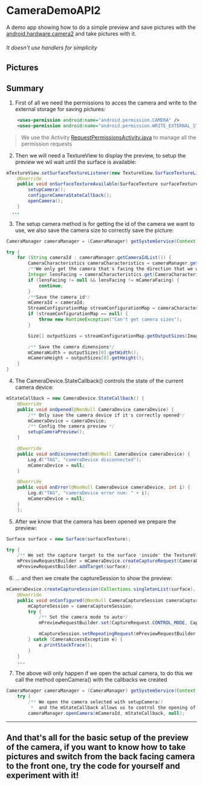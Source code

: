 # CameraDemoAPI2

A demo app showing how to do a simple preview and save pictures with the [android.hardware.camera2](https://developer.android.com/reference/android/hardware/camera2/package-summary.html) and take pictures with it.
###### It doesn't use handlers for simplicity

## Pictures


## Summary
1. First of all we need the permissions to acces the camera and write to the external storage for saving pictures:
```xml
	<uses-permission android:name="android.permission.CAMERA" />
	<uses-permission android:name="android.permission.WRITE_EXTERNAL_STORAGE" />
```
> We use the Activity [RequestPermissionsActivity.java](https://github.com/AngelMariages/CameraDemoAPI2/blob/master/app/src/main/java/org/angelmariages/camerademoapi2/RequestPermissionsActivity.java) to manage all the permission requests

2. Then we will need a TextureView to display the preview, to setup the preview we wil wait until the surface is available:
```java
mTextureView.setSurfaceTextureListener(new TextureView.SurfaceTextureListener() {
	@Override
	public void onSurfaceTextureAvailable(SurfaceTexture surfaceTexture, int i, int i1) {
		setupCamera();
		configureCameraStateCallback();
		openCamera();
	}
  ...
```

3. The setup camera method is for getting the id of the camera we want to use, we also save the camera size to correctly save the picture:
```java
CameraManager cameraManager = (CameraManager) getSystemService(Context.CAMERA_SERVICE);

try {
	for (String cameraId : cameraManager.getCameraIdList()) {
		CameraCharacteristics cameraCharacteristics = cameraManager.getCameraCharacteristics(cameraId);
		/**We only get the camera that's facing the direction that we want*/
		Integer lensFacing = cameraCharacteristics.get(CameraCharacteristics.LENS_FACING);
		if (lensFacing != null && lensFacing != mCameraFacing) {
			continue;
		}
		/**Save the camera id*/
		mCameraId = cameraId;
		StreamConfigurationMap streamConfigurationMap = cameraCharacteristics.get(CameraCharacteristics.SCALER_STREAM_CONFIGURATION_MAP);
		if (streamConfigurationMap == null) {
			throw new RuntimeException("Can't get camera sizes");
		}

		Size[] outputSizes = streamConfigurationMap.getOutputSizes(ImageFormat.JPEG);

		/** Save the camera dimensions*/
		mCameraWidth = outputSizes[0].getWidth();
		mCameraHeight = outputSizes[0].getHeight();
	}
}
```

4. The CameraDevice.StateCallback() controls the state of the current camera device:
```java
mStateCallback = new CameraDevice.StateCallback() {
	@Override
	public void onOpened(@NonNull CameraDevice cameraDevice) {
		/** Only save the camera device if it's correctly opened*/
		mCameraDevice = cameraDevice;
		/** Config the camera preview */
		setupCameraPreview();
	}

	@Override
	public void onDisconnected(@NonNull CameraDevice cameraDevice) {
		Log.d("TAG", "cameraDevice disconnected");
		mCameraDevice = null;
	}

	@Override
	public void onError(@NonNull CameraDevice cameraDevice, int i) {
		Log.d("TAG", "cameraDevice error num: " + i);
		mCameraDevice = null;
	}
	};
```

5. After we know that the camera has been opened we prepare the preview:
```java
Surface surface = new Surface(surfaceTexture);

try {
	/** We set the capture target to the surface "inside" the TextureView */
	mPreviewRequestBuilder = mCameraDevice.createCaptureRequest(CameraDevice.TEMPLATE_PREVIEW);
	mPreviewRequestBuilder.addTarget(surface);
```

6. ... and then we create the captureSession to show the preview:
```java
mCameraDevice.createCaptureSession(Collections.singletonList(surface), new CameraCaptureSession.StateCallback() {
	@Override
	public void onConfigured(@NonNull CameraCaptureSession cameraCaptureSession) {
		mCaptureSession = cameraCaptureSession;
		try {
			/** Set the camera mode to auto*/
			mPreviewRequestBuilder.set(CaptureRequest.CONTROL_MODE, CaptureRequest.CONTROL_MODE_AUTO);

			mCaptureSession.setRepeatingRequest(mPreviewRequestBuilder.build(), null, null);
		} catch (CameraAccessException e) {
			e.printStackTrace();
		}
	}
	...
```

7. The above will only happen if we open the actual camera, to do this we call the method openCamera() with the callbacks we created
```java
CameraManager cameraManager = (CameraManager) getSystemService(Context.CAMERA_SERVICE);
	try {
		/** We open the camera selected with setupCamera()
		 *  and the mStateCallback allows us to control the opening of the camera as mentioned above */
		cameraManager.openCamera(mCameraId, mStateCallback, null);
```

***
## And that's all for the basic setup of the preview of the camera, if you want to know how to take pictures and switch from the back facing camera to the front one, try the code for yourself and experiment with it!
